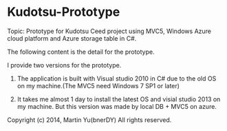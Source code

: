 Kudotsu-Prototype
=================

Topic: Prototype for Kudotsu Ceed project using MVC5, Windows Azure cloud platform and Azure storage table in C#.

The following content is the detail for the prototype.

I provide two versions for the prototype.

1. The application is built with Visual studio 2010 in C# due to the old OS on my machine.(The MVC5 need Windows 7 SP1 or later)


2. It takes me almost 1 day to install the latest OS and visial studio 2013 on my machine. But this version was made by local DB + MVC5 on azure.


Copyright (c) 2014, Martin Yu(bnerDY)
All rights reserved.
